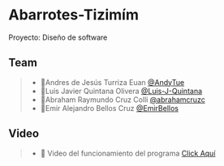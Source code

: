 # Abarrotes-Tizimím
Proyecto: Diseño de software


## Team

> - 🔷Andres de Jesús Turriza Euan [@AndyTue](https://github.com/AndyTue "Click Aquí")
> - 🔷Luis Javier Quintana Olivera [@Luis-J-Quintana](https://github.com/Luis-J-Quintana "Click Aquí") 
> - 🔷Abraham Raymundo Cruz Colli [@abrahamcruzc](https://github.com/abrahamcruzc "Click Aquí") 
> - 🔷Emir Alejandro Bellos Cruz [@EmirBellos](https://github.com/AbnerIvanAlvaradoCastilla "Click Aquí")

## Video

> - 🔷 Video del funcionamiento del programa [Click Aquí](https://github.com/EmirBellos "Click Aquí")
